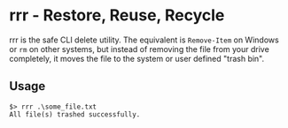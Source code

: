 # rrr - Restore, Reuse, Recycle

rrr is the safe CLI delete utility. The equivalent is `Remove-Item` on Windows or `rm` on other systems, but instead of removing the file from your drive completely, it moves the file to the system or user defined "trash bin".

## Usage

```
$> rrr .\some_file.txt
All file(s) trashed successfully.
```